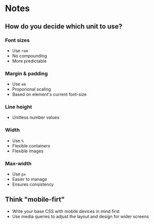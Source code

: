 # Notes

## How do you decide which unit to use?

### Font sizes

- Use `rem`
- No compounding
- More predictable

### Margin & padding

- Use `em`
- Proporional scaling
- Based on element's current font-size

### Line height

- Unitless number values

### Width

- Use `%`
- Flexible containers
- Flexible images

### Max-width

- Use `px`
- Easier to manage
- Ensures consistency

## Think "mobile-firt"

- Write your base CSS with mobile devices in mind first
- Use media queries to adjust the layout and design for wider screens
